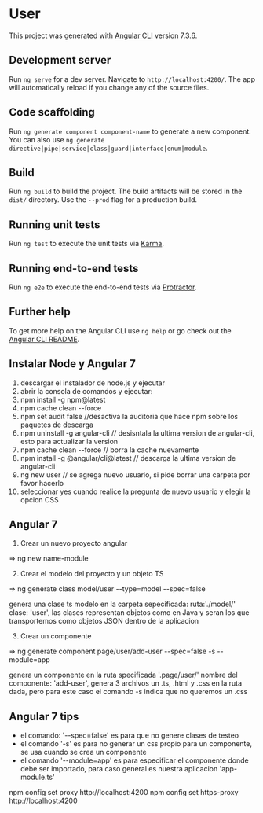 # User

This project was generated with [Angular CLI](https://github.com/angular/angular-cli) version 7.3.6.

## Development server

Run `ng serve` for a dev server. Navigate to `http://localhost:4200/`. The app will automatically reload if you change any of the source files.

## Code scaffolding

Run `ng generate component component-name` to generate a new component. You can also use `ng generate directive|pipe|service|class|guard|interface|enum|module`.

## Build

Run `ng build` to build the project. The build artifacts will be stored in the `dist/` directory. Use the `--prod` flag for a production build.

## Running unit tests

Run `ng test` to execute the unit tests via [Karma](https://karma-runner.github.io).

## Running end-to-end tests

Run `ng e2e` to execute the end-to-end tests via [Protractor](http://www.protractortest.org/).

## Further help

To get more help on the Angular CLI use `ng help` or go check out the [Angular CLI README](https://github.com/angular/angular-cli/blob/master/README.md).

## Instalar Node y Angular 7

1.  descargar el instalador de node.js y ejecutar
2.  abrir la consola de comandos y ejecutar:
3.  npm install -g npm@latest
4.  npm cache clean --force
5.  npm set audit false //desactiva la auditoria que hace npm sobre los paquetes de descarga
6.  npm uninstall -g angular-cli // desisntala la ultima version de angular-cli, esto para actualizar la version
7.  npm cache clean --force // borra la cache nuevamente
8.  npm install -g @angular/cli@latest // descarga la ultima version de angular-cli
9.  ng new user // se agrega nuevo usuario, si pide borrar una carpeta por favor hacerlo
10. seleccionar yes cuando realice la pregunta de nuevo usuario y elegir la opcion CSS

## Angular 7

1. Crear un nuevo proyecto angular

=> ng new name-module

2. Crear el modelo del proyecto y un objeto TS

=> ng generate class model/user --type=model --spec=false

genera una clase ts modelo en la carpeta sepecificada: ruta:'./model/' clase: 'user', las clases representan objetos como en Java y seran los que transportemos como objetos JSON dentro de la aplicacion

3. Crear un componente

=> ng generate component page/user/add-user --spec=false -s --module=app

genera un componente en la ruta specificada '.page/user/' nombre del componente: 'add-user', genera 3 archivos un .ts, .html y .css en la ruta dada, pero para este caso el comando -s indica que no queremos un .css


## Angular 7 tips

- el comando: '--spec=false' es para que no genere clases de testeo
- el comando '-s' es para no generar un css propio para un componente, se usa cuando se crea un componente
- el comando '--module=app' es para especificar el componente donde debe ser importado, 
  para caso general es nuestra aplicacion 'app-module.ts'

npm config set proxy http://localhost:4200
npm config set https-proxy http://localhost:4200
